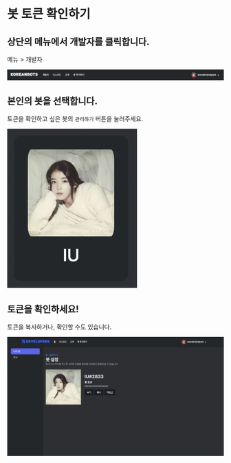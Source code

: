 # 봇 토큰 확인하기

## 상단의 메뉴에서 개발자를 클릭합니다.

메뉴 > 개발자

![1](https://github.com/koreanbots/docs/blob/master/attachments/token-1.png?raw=true)

## 본인의 봇을 선택합니다.

토큰을 확인하고 싶은 봇의 `관리하기` 버튼을 눌러주세요.


![2](https://github.com/koreanbots/docs/blob/master/attachments/token-2.png?raw=true)

## 토큰을 확인하세요!

토큰을 복사하거나, 확인할 수도 있습니다.

![3](https://github.com/koreanbots/docs/blob/master/attachments/token-3.png?raw=true)